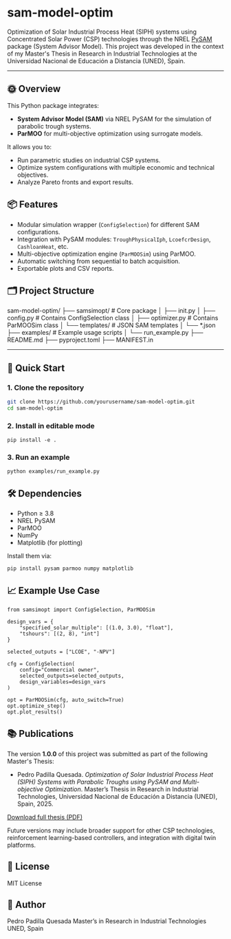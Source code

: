 # sam-model-optim

Optimization of Solar Industrial Process Heat (SIPH) systems using Concentrated Solar Power (CSP) technologies through the NREL [PySAM](https://nrel-pysam.readthedocs.io/en/latest/) package (System Advisor Model). This project was developed in the context of my Master's Thesis in Research in Industrial Technologies at the Universidad Nacional de Educación a Distancia (UNED), Spain.


---

## 🌞 Overview

This Python package integrates:
- **System Advisor Model (SAM)** via NREL PySAM for the simulation of parabolic trough systems.
- **ParMOO** for multi-objective optimization using surrogate models.

It allows you to:
- Run parametric studies on industrial CSP systems.
- Optimize system configurations with multiple economic and technical objectives.
- Analyze Pareto fronts and export results.

## 📦 Features

- Modular simulation wrapper (`ConfigSelection`) for different SAM configurations.
- Integration with PySAM modules: `TroughPhysicalIph`, `LcoefcrDesign`, `CashloanHeat`, etc.
- Multi-objective optimization engine (`ParMOOSim`) using ParMOO.
- Automatic switching from sequential to batch acquisition.
- Exportable plots and CSV reports.

## 🗂️ Project Structure


sam-model-optim/
├── samsimopt/ # Core package
│ ├── init.py
│ ├── config.py # Contains ConfigSelection class
│ ├── optimizer.py # Contains ParMOOSim class
│ └── templates/ # JSON SAM templates
│ └── *.json
├── examples/ # Example usage scripts
│ └── run_example.py
├── README.md
├── pyproject.toml
├── MANIFEST.in



---

## 🚀 Quick Start

### 1. Clone the repository

```bash
git clone https://github.com/yourusername/sam-model-optim.git
cd sam-model-optim
```

### 2. Install in editable mode

```
pip install -e .
```

### 3. Run an example

```
python examples/run_example.py
```

## 🛠 Dependencies

- Python ≥ 3.8
- NREL PySAM
- ParMOO
- NumPy
- Matplotlib (for plotting)

Install them via:

```
pip install pysam parmoo numpy matplotlib
```

## 📈 Example Use Case

```
from samsimopt import ConfigSelection, ParMOOSim

design_vars = {
    "specified_solar_multiple": [(1.0, 3.0), "float"],
    "tshours": [(2, 8), "int"]
}

selected_outputs = ["LCOE", "-NPV"]

cfg = ConfigSelection(
    config="Commercial owner",
    selected_outputs=selected_outputs,
    design_variables=design_vars
)

opt = ParMOOSim(cfg, auto_switch=True)
opt.optimize_step()
opt.plot_results()
```

## 📚 Publications

The version **1.0.0** of this project was submitted as part of the following Master's Thesis:

- Pedro Padilla Quesada. *Optimization of Solar Industrial Process Heat (SIPH) Systems with Parabolic Troughs using PySAM and Multi-objective Optimization*. Master’s Thesis in Research in Industrial Technologies, Universidad Nacional de Educación a Distancia (UNED), Spain, 2025.

[Download full thesis (PDF)](link_to_pdf_if_any)

Future versions may include broader support for other CSP technologies, reinforcement learning-based controllers, and integration with digital twin platforms.


## 📄 License
MIT License

## 👤 Author
Pedro Padilla Quesada
Master’s in Research in Industrial Technologies
UNED, Spain

